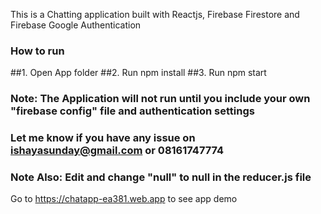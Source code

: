 This is a Chatting application built with Reactjs, Firebase Firestore and Firebase Google Authentication

### How to run
##1. Open App folder
##2. Run npm install 
##3. Run npm start

### Note: The Application will not run until you include your own "firebase config" file and authentication settings
### Let me know if you have any issue on ishayasunday@gmail.com or 08161747774
### Note Also: Edit and change "null" to null in the reducer.js file 

Go to https://chatapp-ea381.web.app to see app demo